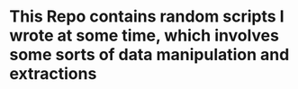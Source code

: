# This Repo contains random scripts I wrote at some time, which involves some sorts of data manipulation and extractions
